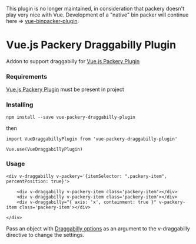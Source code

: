 This plugin is no longer maintained, in consideration that packery doesn't play very nice with Vue. Development of a "native" bin packer will continue here => [vue-binpacker-plugin](https://github.com/t-k-f/vue-binpacker-plugin).

# Vue.js Packery Draggabilly Plugin

Addon to support draggabilly for [Vue.js Packery Plugin](https://github.com/t-k-f/vue-packery-plugin)

### Requirements

[Vue.js Packery Plugin](https://github.com/t-k-f/vue-packery-plugin) must be present in project

### Installing

```
npm install --save vue-packery-draggabilly-plugin
```

then

```
import VueDraggabillyPlugin from 'vue-packery-draggabilly-plugin'

Vue.use(VueDraggabillyPlugin)
```

### Usage

```
<div v-draggabilly v-packery='{itemSelector: ".packery-item", percentPosition: true}'>

    <div v-draggabilly v-packery-item class='packery-item'></div>
    <div v-draggabilly v-packery-item class='packery-item'></div>
    <div v-draggabilly="{ axis: 'x', containment: true }" v-packery-item class='packery-item'></div>

</div>
```

Pass an object with [Draggabilly options](https://draggabilly.desandro.com/) as an argument to the v-draggabilly directive to change the settings.
